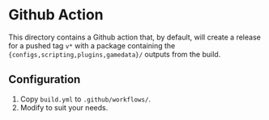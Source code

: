 # Github Action

This directory contains a Github action that, by default, will create a release for a pushed tag
`v*` with a package containing the `{configs,scripting,plugins,gamedata}/` outputs from the
build.

## Configuration

1.  Copy `build.yml` to `.github/workflows/`.
2.  Modify to suit your needs.
